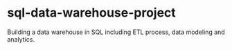 # sql-data-warehouse-project
Building a data warehouse in SQL including ETL process, data modeling and analytics.

